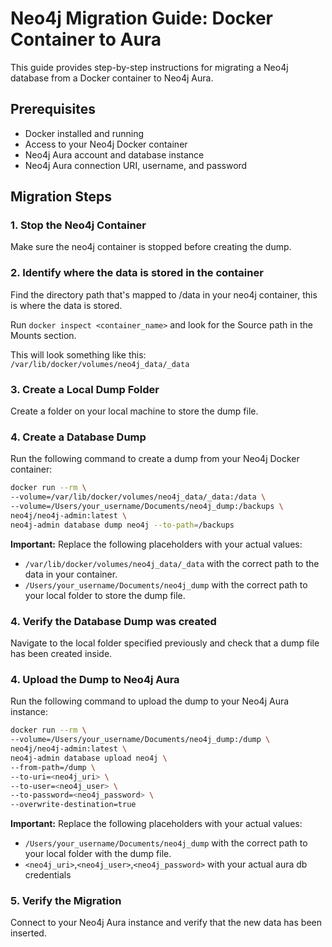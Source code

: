 # Neo4j Migration Guide: Docker Container to Aura

This guide provides step-by-step instructions for migrating a Neo4j database from a Docker container to Neo4j Aura.

## Prerequisites

- Docker installed and running
- Access to your Neo4j Docker container
- Neo4j Aura account and database instance
- Neo4j Aura connection URI, username, and password

## Migration Steps

### 1. Stop the Neo4j Container

Make sure the neo4j container is stopped before creating the dump.

### 2. Identify where the data is stored in the container

Find the directory path that's mapped to /data in your neo4j container, this is where the data is stored. 

Run `docker inspect <container_name>` and look for the Source path in the Mounts section.

This will look something like this: `/var/lib/docker/volumes/neo4j_data/_data`

### 3. Create a Local Dump Folder

Create a folder on your local machine to store the dump file.

### 4. Create a Database Dump

Run the following command to create a dump from your Neo4j Docker container:  

```bash
docker run --rm \
--volume=/var/lib/docker/volumes/neo4j_data/_data:/data \
--volume=/Users/your_username/Documents/neo4j_dump:/backups \
neo4j/neo4j-admin:latest \
neo4j-admin database dump neo4j --to-path=/backups
```

**Important:** Replace the following placeholders with your actual values:
- `/var/lib/docker/volumes/neo4j_data/_data` with the correct path to the data in your container.
- `/Users/your_username/Documents/neo4j_dump` with the correct path to your local folder to store the dump file.

### 4. Verify the Database Dump was created

Navigate to the local folder specified previously and check that a dump file has been created inside.

### 4. Upload the Dump to Neo4j Aura

Run the following command to upload the dump to your Neo4j Aura instance:

```bash
docker run --rm \
--volume=/Users/your_username/Documents/neo4j_dump:/dump \
neo4j/neo4j-admin:latest \
neo4j-admin database upload neo4j \
--from-path=/dump \
--to-uri=<neo4j_uri> \
--to-user=<neo4j_user> \
--to-password=<neo4j_password> \
--overwrite-destination=true
```

**Important:** Replace the following placeholders with your actual values:
- `/Users/your_username/Documents/neo4j_dump` with the correct path to your local folder with the dump file.
- `<neo4j_uri>`,`<neo4j_user>`,`<neo4j_password>` with your actual aura db credentials

### 5. Verify the Migration

Connect to your Neo4j Aura instance and verify that the new data has been inserted.
